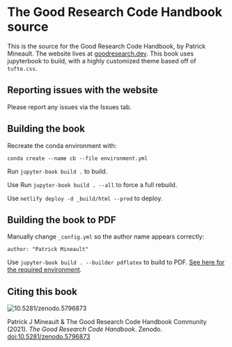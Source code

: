 # The Good Research Code Handbook source

This is the source for the Good Research Code Handbook, by Patrick Mineault. The website lives at [goodresearch.dev](https://goodresearch.dev). This book uses jupyterbook to build, with a highly customized theme based off of `tufte.css`.

## Reporting issues with the website

Please report any issues via the Issues tab.

## Building the book

Recreate the conda environment with:

`conda create --name cb --file environment.yml`

Run `jupyter-book build .` to build.

Use Run `jupyter-book build . --all` to force a full rebuild.

Use `netlify deploy -d _build/html --prod` to deploy.

## Building the book to PDF

Manually change `_config.yml` so the author name appears correctly:

`author: "Patrick Mineault"`

Use `jupyter-book build . --builder pdflatex` to build to PDF. [See here for the required environment](https://jupyterbook.org/advanced/pdf.html).

## Citing this book

<img data-toggle="modal" data-target="[data-modal='10.5281-zenodo.5796873']" src="https://zenodo.org/badge/398390273.svg" alt="10.5281/zenodo.5796873" />

Patrick J Mineault & The Good Research Code Handbook Community (2021). _The Good Research Code Handbook_. Zenodo. [doi:10.5281/zenodo.5796873](https://dx.doi.org/10.5281/zenodo.5796873)

